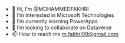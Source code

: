 - 👋 Hi, I’m @MOHAMMEDFAKHRI
- 👀 I’m interested in Microsoft Technologies
- 🌱 I’m currently learning PowerApps
- 💞️ I’m looking to collaborate on Dataverse
- 📫 How to reach me m.fakhri09@gmail.com

<!---
MOHAMMEDFAKHRI/MOHAMMEDFAKHRI is a ✨ special ✨ repository because its `README.md` (this file) appears on your GitHub profile.
You can click the Preview link to take a look at your changes.
--->
